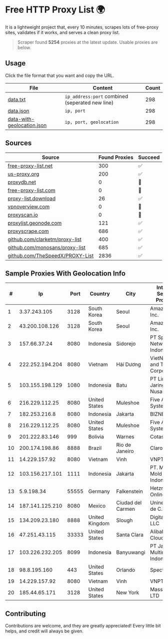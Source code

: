 
# Free HTTP Proxy List 🌍

It is a lightweight project that, every 10 minutes, scrapes lots of free-proxy sites, validates if it works, and serves a clean proxy list.


> Scraper found **5254** proxies at the latest update. Usable proxies are below.

## Usage

Click the file format that you want and copy the URL.


|File|Content|Count|
|----|-------|-----|
|[data.txt](https://raw.githubusercontent.com/themiralay/Proxy-List-World/master/data.txt)|`ip_address:port` combined (seperated new line)|298|
|[data.json](https://raw.githubusercontent.com/themiralay/Proxy-List-World/master/data.json)|`ip, port`|298|
|[data-with-geolocation.json](https://raw.githubusercontent.com/themiralay/Proxy-List-World/master/data-with-geolocation.json)|`ip, port, geolocation`|298|

## Sources

|Source|Found Proxies|Succeed|
|------|-------------|-------|
|[free-proxy-list.net](https://free-proxy-list.net)|300|✅|
|[us-proxy.org](https://www.us-proxy.org)|200|✅|
|[proxydb.net](http://proxydb.net)|0|🚫|
|[free-proxy-list.com](https://free-proxy-list.com/?page=&port=&type%5B%5D=http&type%5B%5D=https&up_time=0&search=Search)|0|🚫|
|[proxy-list.download](https://www.proxy-list.download/HTTP)|26|✅|
|[vpnoverview.com](https://vpnoverview.com/privacy/anonymous-browsing/free-proxy-servers)|0|🚫|
|[proxyscan.io](https://www.proxyscan.io)|0|🚫|
|[proxylist.geonode.com](https://proxylist.geonode.com/api/proxy-list?limit=300&page=1&sort_by=lastChecked&sort_type=desc&protocols=http,https)|121|✅|
|[proxyscrape.com](https://api.proxyscrape.com/v2/?request=displayproxies&protocol=http&timeout=10000&country=all&ssl=all&anonymity=all)|686|✅|
|[github.com/clarketm/proxy-list](https://raw.githubusercontent.com/clarketm/proxy-list/master/proxy-list-raw.txt)|400|✅|
|[github.com/monosans/proxy-list](https://raw.githubusercontent.com/monosans/proxy-list/main/proxies/http.txt)|685|✅|
|[github.com/TheSpeedX/PROXY-List](https://raw.githubusercontent.com/TheSpeedX/PROXY-List/master/http.txt)|2836|✅|


## Sample Proxies With Geolocation Info

|#|Ip|Port|Country|City|Internet Service Provider|
|-|--|----|-------|----|-------------------------|
|1|3.37.243.105|3128|South Korea|Seoul|Amazon.com, Inc.|
|2|43.200.108.126|3128|South Korea|Seoul|Amazon.com, Inc.|
|3|157.66.37.24|8080|Indonesia|Sidorejo|PT Speed Network Indonesia|
|4|222.252.194.204|8080|Vietnam|Hải Dương|VietNam Post and Telecom Corporation|
|5|103.155.198.129|1080|Indonesia|Batu|PT Lintas Jaringan Nusantara|
|6|216.229.112.25|8080|United States|Muleshoe|Five Area Systems, LLC|
|7|182.253.216.8|8080|Indonesia|Jakarta|BIZNET|
|8|216.229.112.25|8080|United States|Muleshoe|Five Area Systems, LLC|
|9|201.222.83.146|999|Bolivia|Warnes|Cotas Ltda.|
|10|200.174.198.86|8888|Brazil|Rio de Janeiro|Claro S.A|
|11|14.229.157.92|8080|Vietnam|Vinh|VNPT|
|12|103.156.217.101|1111|Indonesia|Jakarta|PT. Meiwa Mold Indonesia|
|13|5.9.198.34|55555|Germany|Falkenstein|Hetzner Online GmbH|
|14|187.141.125.210|8080|Mexico|Ciudad del Carmen|Uninet S.A. de C.V.|
|15|134.209.23.180|8888|United Kingdom|Slough|DigitalOcean, LLC|
|16|47.251.43.115|33333|United States|Santa Clara|Alibaba Cloud LLC|
|17|103.226.232.205|8099|Indonesia|Banyuwangi|PT Jaringan Multimedia Indonesia|
|18|98.8.195.160|443|United States|Orlando|Spectrum|
|19|14.229.157.92|8080|Vietnam|Vinh|VNPT|
|20|185.44.65.171|3128|United States|New York|Massivegrid LTD|



## Contributing

Contributions are welcome, and they are greatly appreciated! Every
little bit helps, and credit will always be given.

